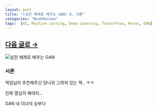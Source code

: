 ```yaml
---
layout: post
title: "(실전 예제로 배우는 GAN) 0. 서론"
categories: "BookReview"
tags:  [AI, Machine Lerning, Deep Learning, TensorFlow, Keras, GAN]
---
```


## [다음 글로 →](https://maizer2.github.io/bookreview/2022/03/10/(실전-예제로-배우는-GAN)-1.-미정.html)

![실전 예제로 배우는 GAN](https://image.aladin.co.kr/product/19925/52/cover500/k342635636_1.jpg)
<br/>

### 서론

책임님이 추천해주신 당나귀 그려져 있는 책.. ㅋㅋ

진짜 열심히 해야지...

GAN 네 이녀석 승부다

